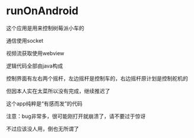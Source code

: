 # runOnAndroid
这个应用是用来控制树莓派小车的

通信使用socket

视频流获取使用webview

逻辑代码全部由java构成

控制界面有左右两个摇杆，左边摇杆是控制车的，右边摇杆原计划是控制舵机的

但因本人实在太菜所以没有完成，继续推迟了

这个app纯粹是“有感而发”的代码

注意：bug非常多，很可能刚打开就崩溃了，请不要过于惊讶

不过应该没人用，倒也无所谓了
